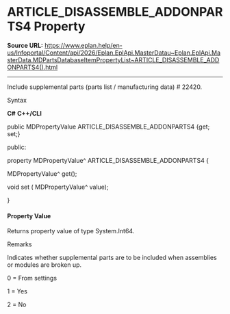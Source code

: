 # ARTICLE_DISASSEMBLE_ADDONPARTS4 Property

**Source URL:** https://www.eplan.help/en-us/Infoportal/Content/api/2026/Eplan.EplApi.MasterDatau~Eplan.EplApi.MasterData.MDPartsDatabaseItemPropertyList~ARTICLE_DISASSEMBLE_ADDONPARTS4().html

---

Include supplemental parts (parts list / manufacturing data) # 22420.

Syntax

**C#**
**C++/CLI**


public MDPropertyValue ARTICLE_DISASSEMBLE_ADDONPARTS4 {get; set;}

public:

property MDPropertyValue^ ARTICLE_DISASSEMBLE_ADDONPARTS4 {

   MDPropertyValue^ get();

   void set (    MDPropertyValue^ value);

}


#### Property Value

Returns property value of type System.Int64.

Remarks

Indicates whether supplemental parts are to be included when assemblies or modules are broken up.

0 = From settings

1 = Yes

2 = No
